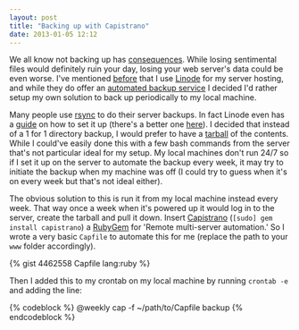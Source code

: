 ```yaml
---
layout: post
title: "Backing up with Capistrano"
date: 2013-01-05 12:12
---
```


We all know not backing up has [consequences](http://www.wired.com/gadgetlab/2012/08/apple-amazon-mat-honan-hacking/). While losing sentimental files would definitely ruin your day, losing your web server's data could be even worse. I've mentioned [before](http://smileykeith.com/2013/01/02/linode-setup/) that I use [Linode](http://www.linode.com/?r=c190426bf1ff0f144b48997675bae8b32d339824) for my server hosting, and while they do offer an [automated backup service](http://library.linode.com/backup-service) I decided I'd rather setup my own solution to back up periodically to my local machine.

Many people use [rsync](http://en.wikipedia.org/wiki/Rsync) to do their server backups. In fact Linode even has a [guide](http://library.linode.com/linux-tools/utilities/rsync#sph_use-rsync-to-back-up-production-environments) on how to set it up (there's a better one [here](http://feross.org/how-to-setup-your-linode/)). I decided that instead of a 1 for 1 directory backup, I would prefer to have a [tarball](http://en.wikipedia.org/wiki/Tar_(file_format)) of the contents. While I could've easily done this with a few bash commands from the server that's not particular ideal for my setup. My local machines don't run 24/7 so if I set it up on the server to automate the backup every week, it may try to initiate the backup when my machine was off (I could try to guess when it's on every week but that's not ideal either).

The obvious solution to this is run it from my local machine instead every week. That way once a week when it's powered up it would log in to the server, create the tarball and pull it down. Insert [Capistrano](https://github.com/capistrano/capistrano) (`[sudo] gem install capistrano`) a [RubyGem](http://rubygems.org/) for 'Remote multi-server automation.' So I wrote a very basic `Capfile` to automate this for me (replace the path to your `www` folder accordingly).

{% gist 4462558 Capfile lang:ruby %}

Then I added this to my crontab on my local machine by running `crontab -e` and adding the line:

{% codeblock %}
@weekly cap -f ~/path/to/Capfile backup
{% endcodeblock %}
